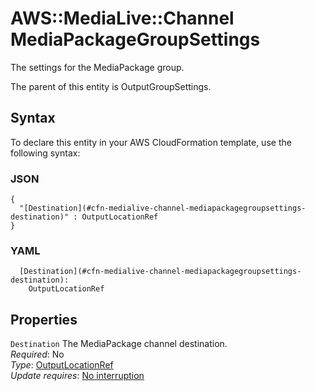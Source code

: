 # AWS::MediaLive::Channel MediaPackageGroupSettings<a name="aws-properties-medialive-channel-mediapackagegroupsettings"></a>

The settings for the MediaPackage group\.

The parent of this entity is OutputGroupSettings\.

## Syntax<a name="aws-properties-medialive-channel-mediapackagegroupsettings-syntax"></a>

To declare this entity in your AWS CloudFormation template, use the following syntax:

### JSON<a name="aws-properties-medialive-channel-mediapackagegroupsettings-syntax.json"></a>

```
{
  "[Destination](#cfn-medialive-channel-mediapackagegroupsettings-destination)" : OutputLocationRef
}
```

### YAML<a name="aws-properties-medialive-channel-mediapackagegroupsettings-syntax.yaml"></a>

```
  [Destination](#cfn-medialive-channel-mediapackagegroupsettings-destination):
    OutputLocationRef
```

## Properties<a name="aws-properties-medialive-channel-mediapackagegroupsettings-properties"></a>

`Destination` <a name="cfn-medialive-channel-mediapackagegroupsettings-destination"></a>
The MediaPackage channel destination\.  
_Required_: No  
_Type_: [OutputLocationRef](aws-properties-medialive-channel-outputlocationref.md)  
_Update requires_: [No interruption](https://docs.aws.amazon.com/AWSCloudFormation/latest/UserGuide/using-cfn-updating-stacks-update-behaviors.html#update-no-interrupt)
